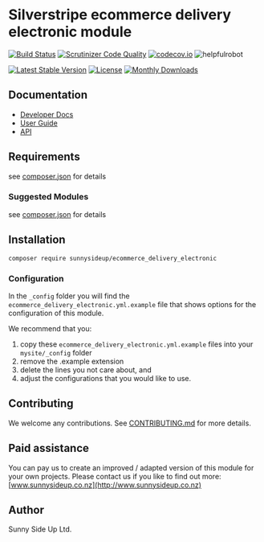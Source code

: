 # Silverstripe ecommerce delivery electronic module
[![Build Status](https://travis-ci.org/sunnysideup/silverstripe-ecommerce_delivery_electronic.svg?branch=master)](https://travis-ci.org/sunnysideup/silverstripe-ecommerce_delivery_electronic)
[![Scrutinizer Code Quality](https://scrutinizer-ci.com/g/sunnysideup/silverstripe-ecommerce_delivery_electronic/badges/quality-score.png?b=master)](https://scrutinizer-ci.com/g/sunnysideup/silverstripe-ecommerce_delivery_electronic/?branch=master)
[![codecov.io](https://codecov.io/github/sunnysideup/silverstripe-ecommerce_delivery_electronic/coverage.svg?branch=master)](https://codecov.io/github/sunnysideup/silverstripe-ecommerce_delivery_electronic?branch=master)
![helpfulrobot](https://helpfulrobot.io/sunnysideup/ecommerce_delivery_electronic/badge)

[![Latest Stable Version](https://poser.pugx.org/sunnysideup/ecommerce_delivery_electronic/version)](https://packagist.org/packages/sunnysideup/ecommerce_delivery_electronic)
[![License](https://poser.pugx.org/sunnysideup/ecommerce_delivery_electronic/license)](https://packagist.org/packages/sunnysideup/ecommerce_delivery_electronic)
[![Monthly Downloads](https://poser.pugx.org/sunnysideup/ecommerce_delivery_electronic/d/monthly)](https://packagist.org/packages/sunnysideup/ecommerce_delivery_electronic)


## Documentation



 * [Developer Docs](docs/en/INDEX.md)
 * [User Guide](docs/en/userguide.md)
 * [API](http://ssmods.com/apis/ecommerce_delivery_electronic/docs/en/api/)

## Requirements



see [composer.json](composer.json) for details

### Suggested Modules



see [composer.json](composer.json) for details


## Installation


```
composer require sunnysideup/ecommerce_delivery_electronic
```

### Configuration



In the `_config` folder you will find the `ecommerce_delivery_electronic.yml.example`
file that shows options for the configuration of this module.

We recommend that you:

  1. copy these `ecommerce_delivery_electronic.yml.example` files into your
`mysite/_config` folder
  2. remove the .example extension
  3. delete the lines you not care about, and
  4. adjust the configurations that you would like to use.


## Contributing



We welcome any contributions. See [CONTRIBUTING.md](CONTRIBUTING.md) for more details.

## Paid assistance



You can pay us to create an improved / adapted version of this module for your own projects.  Please contact us if you like to find out more: [www.sunnysideup.co.nz](http://www.sunnysideup.co.nz)

## Author



Sunny Side Up Ltd.

